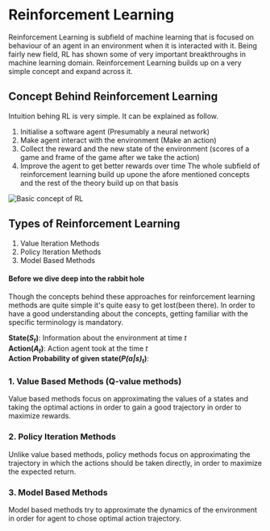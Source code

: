 # Reinforcement Learning
Reinforcement Learning is subfield of machine learning that is focused on behaviour of an agent in an environment when it is interacted with it. Being fairly new field, RL has shown some of very important breakthroughs in machine learning domain. Reinforcement Learning builds up on a very simple concept and expand across it. 

## Concept Behind Reinforcement Learning
Intuition behing RL is very simple. It can be explained as follow.
1. Initialise a software agent (Presumably a neural network)
2. Make agent interact with the environment (Make an action)
3. Collect the reward and the new state of the environment (scores of a game and frame of the game after we take the action)
4. Improve the agent to get better rewards over time
The whole subfield of reinforcement learning build up upone the afore mentioned concepts and the rest of the theory build up on that basis

![Basic concept of RL](https://www.researchgate.net/profile/Roohollah_Amiri/publication/323867253/figure/fig2/AS:606095550738432@1521515848671/Reinforcement-Learning-Agent-and-Environment.png)

## Types of Reinforcement Learning
1. Value Iteration Methods
2. Policy Iteration Methods
3. Model Based Methods

#### Before we dive deep into the rabbit hole
Though the concepts behind these approaches for reinforcement learning methods are quite simple it's quite easy to get lost(been there).
In order to have a good understanding about the concepts, getting familiar with the specific terminology is mandatory.

__State(_S<sub>t</sub>_)__: Information about the environment at time _t_</br>
__Action(_A<sub>t</sub>_)__: Action agent took at the time _t_</br>
__Action Probability of given state(_P(a|s)<sub>t</sub>_)__:

### 1. Value Based Methods (Q-value methods)
Value based methods focus on approximating the values of a states and taking the optimal actions in order to gain a good trajectory in order to maximize rewards. 

### 2. Policy Iteration Methods
Unlike value based methods, policy methods focus on approximating the trajectory in which the actions should be taken directly, in order to maximize the expected return. 

### 3. Model Based Methods
Model based methods try to approximate the dynamics of the environment in order for agent to chose optimal action trajectory.
